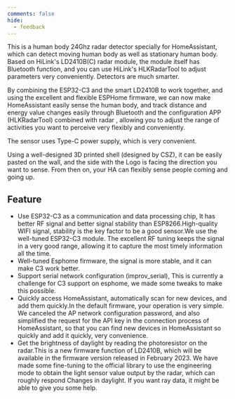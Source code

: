```yaml
---
comments: false
hide:
  - feedback
---
```


This is a human body 24Ghz radar detector specially for HomeAssistant, which can detect moving human body as well as stationary human body. Based on HiLink's LD2410B(C) radar module, the module itself has Bluetooth function, and you can use HiLink's HLKRadarTool to adjust parameters very conveniently. Detectors are much smarter.

By combining the ESP32-C3 and the smart LD2410B to work together, and using the excellent and flexible ESPHome firmware, we can now make HomeAssistant easily sense the human body, and track distance and energy value changes easily through Bluetooth and the configuration APP (HLKRadarTool) combined with radar , allowing you to adjust the range of activities you want to perceive very flexibly and conveniently.

The sensor uses Type-C power supply, which is very convenient.

Using a well-designed 3D printed shell (designed by CSZ), it can be easily pasted on the wall, and the side with the Logo is facing the direction you want to sense. From then on, your HA can flexibly sense people coming and going up.

## Feature

- Use ESP32-C3 as a communication and data processing chip, It has better RF signal and better signal stability than ESP8266.High-quality WIFI signal, stability is the key factor to be a good sensor.We use the well-tuned ESP32-C3 module. The excellent RF tuning keeps the signal in a very good range, allowing it to capture the most timely information all the time.
- Well-tuned Esphome firmware, the signal is more stable, and it can make C3 work better.
- Support serial network configuration (improv_serial), This is currently a challenge for C3 support on esphome, we made some tweaks to make this possible.
- Quickly access HomeAssistant, automatically scan for new devices, and add them quickly.In the default firmware, your operation is very simple. We canceled the AP network configuration password, and also simplified the request for the API key in the connection process of HomeAssistant, so that you can find new devices in HomeAssistant so quickly and add it quickly, very convenience.
- Get the brightness of daylight by reading the photoresistor on the radar.This is a new firmware function of LD2410B, which will be available in the firmware version released in February 2023. We have made some fine-tuning to the official library to use the engineering mode to obtain the light sensor value output by the radar, which can roughly respond Changes in daylight. If you want ray data, it might be able to give you some help.

